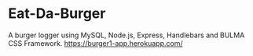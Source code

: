 # Eat-Da-Burger
A burger logger using MySQL, Node.js, Express, Handlebars and  BULMA CSS Framework. https://burger1-app.herokuapp.com/

